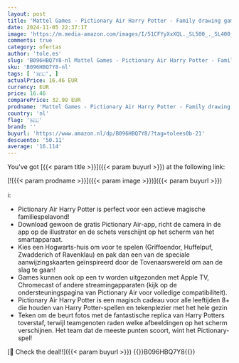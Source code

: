```yaml
---
layout: post
title: 'Mattel Games - Pictionary Air Harry Potter - Family drawing game Gift for children from 8 years old.  English edition '
date: 2024-11-05 22:37:17
image: 'https://m.media-amazon.com/images/I/51CFYyXxXQL._SL500_._SL400_.jpg'
comments: true
category: ofertas
author: 'tole.es'
slug: 'B096HBQ7Y8-nl Mattel Games - Pictionary Air Harry Potter - Family...'
sku: 'B096HBQ7Y8-nl'
tags: [ '🇳🇱', ]
actualPrice: 16.46 EUR
currency: EUR
price: 16.46
comparePrice: 32.99 EUR
prodname: 'Mattel Games - Pictionary Air Harry Potter - Family drawing game Gift for children from 8 years old.  English edition '
country: 'nl'
flag: '🇳🇱'
brand: ''
buyurl: 'https://www.amazon.nl/dp/B096HBQ7Y8/?tag=tolees0b-21'
descuento: '50.11'
average: '16.114'
---
```


You've got [{{< param title >}}]({{< param buyurl >}}) at the following link:

[![{{< param prodname >}}]({{< param image >}})]({{< param buyurl >}})

ℹ️:

- Pictionary Air Harry Potter is perfect voor een actieve magische familiespelavond!
- Download gewoon de gratis Pictionary Air-app, richt de camera in de app op de illustrator en de schets verschijnt op het scherm van het smartapparaat.
- Kies een Hogwarts-huis om voor te spelen (Griffoendor, Huffelpuf, Zwadderich of Ravenklau) en pak dan een van de speciale aanwijzingskaarten geïnspireerd door de Tovenaarswereld om aan de slag te gaan!
- Games kunnen ook op een tv worden uitgezonden met Apple TV, Chromecast of andere streamingapparaten (kijk op de ondersteuningspagina van Pictionary Air voor volledige compatibiliteit).
- Pictionary Air Harry Potter is een magisch cadeau voor alle leeftijden 8+ die houden van Harry Potter-spellen en tekenplezier met het hele gezin
- Teken om de beurt fotos met de fantastische replica van Harry Potters toverstaf, terwijl teamgenoten raden welke afbeeldingen op het scherm verschijnen. Het team dat de meeste punten scoort, wint het Pictionary-spel!

[🛒 Check the deal!!]({{< param buyurl >}})
{{<world>}}B096HBQ7Y8{{</world>}}
